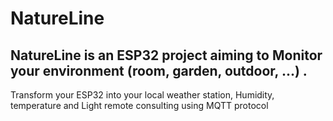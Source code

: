 # NatureLine

## NatureLine is an ESP32 project aiming to Monitor your environment (room, garden, outdoor, ...) .
Transform your ESP32 into your local weather station, Humidity, temperature and Light remote consulting using MQTT protocol 
